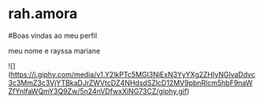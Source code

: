 # rah.amora

#Boas vindas ao meu perfil 

meu nome e rayssa mariane


![] (https://i.giphy.com/media/v1.Y2lkPTc5MGI3NjExN3YyYXg2ZHIyNGlvaDdvc3c3MmZ3c3VjYTBkaDJrZWVtcDZ4NHdsdSZlcD12MV9pbnRlcm5hbF9naWZfYnlfaWQmY3Q9Zw/5n24nVDfwxXiNG73CZ/giphy.gif)

